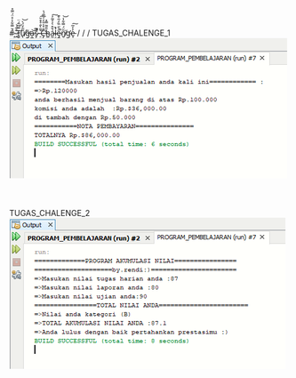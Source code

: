 #̷̘̖͖̪̣̜͖́̆̿͋̾̊̈́̿̊ ̴̭̮̭̥̦̥̦̹̮͊͋͝T̵͇̥̬̙̿͆̃́̈̕̕u̸̢̲̰̫̬͎͂̃̊̈́̀͝g̶̡̘̤̼̺̫̣͂̕a̴̜̳̲̺͉͝s̷̡͈̻͂͆̚̚-̶̠͈̰̌̆̀̐̊͒̆͘͠C̶̡̢̢̨̳̹̜̭̩͊͐̾̎̓̍̿́͐̕h̴͇̎̋̃̿̽á̵̰͓͙̗̌͒͛͐̌̃̓͠ļ̴̬̘̘̣͓̮̓̚e̴̡̻̖̬̜̟̙̮̙̋̀̋̈̏̓̃̀͊̚n̸͍̗̼̏̈́̿͋̾͘͝g̴̛̟̠̻͚̲̹e̵̞̱͕̓̓̅͠
/
/
/
TUGAS_CHALENGE_1
![Alt Text](https://github.com/rendiwibawa/Tugas-Chalenge/blob/master/CHALENGE1.PNG)
\
\
\
\
TUGAS_CHALENGE_2
![Alt Text](https://github.com/rendiwibawa/Tugas-Chalenge/blob/master/CHALENGE2.PNG)
